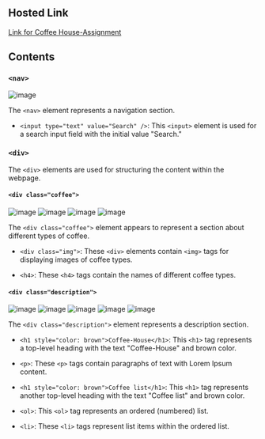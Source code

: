 ## Hosted Link
[Link for Coffee House-Assignment](https://karan9927.github.io/CSS/Assignment%204%20-%20Coffee%20House/)
## Contents
### `<nav>`
![image](https://github.com/Karan9927/CSS/assets/115612744/486eaf36-5c0c-4c5d-adec-a0cfcf1fc8d8)

The `<nav>` element represents a navigation section.

- `<input type="text" value="Search" />`: This `<input>` element is used for a search input field with the initial value "Search."

### `<div>`

The `<div>` elements are used for structuring the content within the webpage.

#### `<div class="coffee">`
![image](https://github.com/Karan9927/CSS/assets/115612744/6c6fbd61-26f6-43f7-8433-abe5a29ab967)
![image](https://github.com/Karan9927/CSS/assets/115612744/4f09dd38-8c6c-404a-87ca-7ac6c2bca93b)
![image](https://github.com/Karan9927/CSS/assets/115612744/a413e9f6-9028-42de-bf02-6d4ae951497e)
![image](https://github.com/Karan9927/CSS/assets/115612744/4efcaa2f-cfc6-4055-8a5d-4b2e916abd94)

The `<div class="coffee">` element appears to represent a section about different types of coffee.

- `<div class="img">`: These `<div>` elements contain `<img>` tags for displaying images of coffee types.

- `<h4>`: These `<h4>` tags contain the names of different coffee types.

#### `<div class="description">`
![image](https://github.com/Karan9927/CSS/assets/115612744/0312caa8-5627-4871-8351-b002877f3017)
![image](https://github.com/Karan9927/CSS/assets/115612744/c1f9fea9-b23b-48c2-80a8-14572914cd9c)
![image](https://github.com/Karan9927/CSS/assets/115612744/2c223dbb-500b-40a5-bb44-9047cefd2945)
![image](https://github.com/Karan9927/CSS/assets/115612744/06755d92-137c-4d3b-9310-d5b4c87fc5f3)
![image](https://github.com/Karan9927/CSS/assets/115612744/b90214f2-2cfc-4dfa-b6f3-bb3900e8dadc)

The `<div class="description">` element represents a description section.

- `<h1 style="color: brown">Coffee-House</h1>`: This `<h1>` tag represents a top-level heading with the text "Coffee-House" and brown color.

- `<p>`: These `<p>` tags contain paragraphs of text with Lorem Ipsum content.

- `<h1 style="color: brown">Coffee list</h1>`: This `<h1>` tag represents another top-level heading with the text "Coffee list" and brown color.

- `<ol>`: This `<ol>` tag represents an ordered (numbered) list.

- `<li>`: These `<li>` tags represent list items within the ordered list.

